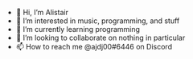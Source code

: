 - 👋 Hi, I’m Alistair
- 👀 I’m interested in music, programming, and stuff
- 🌱 I’m currently learning programming
- 💞️ I’m looking to collaborate on nothing in particular
- 📫 How to reach me @ajdj00#6446 on Discord

<!---
Thataj100/Thataj100 is a ✨ special ✨ repository because its `README.md` (this file) appears on your GitHub profile.
You can click the Preview link to take a look at your changes.
--->
